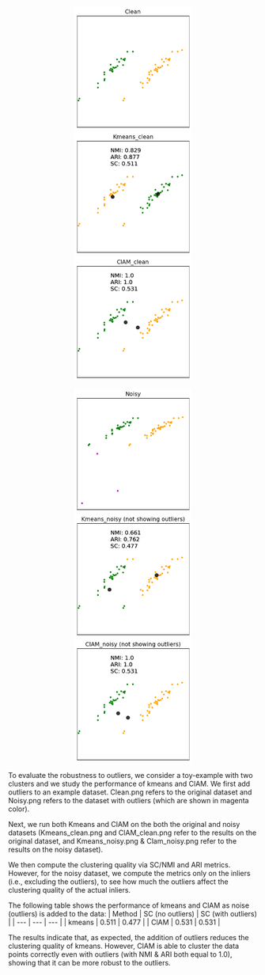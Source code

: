 <!-- <div style="display:flex;justify-content:center;align-items:center;">
  <img src="Clean.png" height="200px" style="margin-right:10px;">
  <img src="Kmeans_clean.png" height="200px" style="margin-right:10px;">
  <img src="ClAM_clean.png" height="200px">
</div>

<div style="display:flex;justify-content:center;align-items:center;">
  <img src="Noisy.png" height="200px" style="margin-right:10px;">
  <img src="Kmeans_noisy.png" height="200px" style="margin-right:10px;">
  <img src="ClAM_noisy.png" height="200px">
</div> -->

<p align="center">
  <img src="Clean.png" height="250px" hspace="20">
  <img src="Kmeans_clean.png" height="250px" hspace="20">
  <img src="ClAM_clean.png" height="250px" hspace="20">
</p>

<p align="center">
  <img src="Noisy.png" height="250px" hspace="20">
  <img src="Kmeans_noisy.png" height="250px" hspace="20">
  <img src="ClAM_noisy.png" height="250px" hspace="20">
</p>

To evaluate the robustness to outliers, we consider a toy-example with two clusters and we study the performance of kmeans and ClAM. We first add outliers to an example dataset. Clean.png refers to the original dataset and Noisy.png refers to the dataset with outliers (which are shown in magenta color).

Next, we run both Kmeans and ClAM on the both the original and noisy datasets (Kmeans_clean.png and ClAM_clean.png refer  to the results on the original dataset, and Kmeans_noisy.png & Clam_noisy.png refer to the results on the noisy dataset).

We then compute the clustering quality via SC/NMI and ARI metrics. However, for the noisy dataset, we compute the metrics only on the inliers (i.e., excluding the outliers), to see how much the outliers affect the clustering quality of the actual inliers.

The following table shows the performance of kmeans and ClAM as noise (outliers) is added to the data:
| Method | SC (no outliers) | SC (with outliers) |
| --- | --- | --- |
| kmeans | 0.511 | 0.477 |
| ClAM | 0.531 | 0.531 |


The results indicate that, as expected, the addition of outliers reduces the clustering quality of kmeans. However, ClAM is able to cluster the data points correctly even with outliers (with NMI & ARI both equal to 1.0), showing that it can be more robust to the outliers. 

